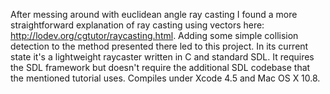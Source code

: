 After messing around with euclidean angle ray casting I found a more straightforward explanation of ray casting using vectors here: http://lodev.org/cgtutor/raycasting.html. Adding some simple collision detection to the method presented there led to this project. In its current state it's a lightweight raycaster written in C and standard SDL. It requires the SDL framework but doesn't require the additional SDL codebase that the mentioned tutorial uses. Compiles under Xcode 4.5 and Mac OS X 10.8.